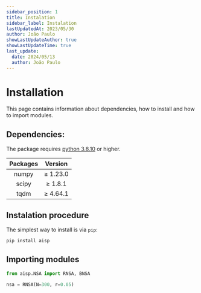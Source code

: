 ```yaml
---
sidebar_position: 1
title: Instalation
sidebar_label: Instalation
lastUpdatedAt: 2023/05/30
author: João Paulo
showLastUpdateAuthor: true
showLastUpdateTime: true
last_update:
  date: 2024/05/13
  author: João Paulo
---
```


# **Installation**

This page contains information about dependencies, how to install and how to import modules.

## **Dependencies:**

The package requires [python 3.8.10](https://www.python.org/downloads/) or higher.

<div style={{ display: "flex", justifyContent: "center", alignItems: "center", margin: "auto" }}>

|    Packages   |     Version   |
|:-------------:|:-------------:|
|    numpy      |    ≥ 1.23.0   |
|    scipy      |    ≥ 1.8.1    |
|    tqdm       |    ≥ 4.64.1   |

</div>

## **Instalation procedure**

The simplest way to install is via ``pip``:

```bash
pip install aisp
```

## **Importing modules**

```python
from aisp.NSA import RNSA, BNSA

nsa = RNSA(N=300, r=0.05)
```


